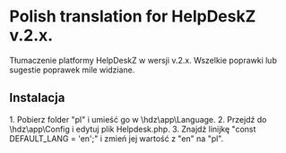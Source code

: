 <h1>Polish translation for HelpDeskZ v.2.x.</h1>
Tłumaczenie platformy HelpDeskZ w wersji v.2.x. Wszelkie poprawki lub sugestie poprawek mile widziane.
<br>
<h2>Instalacja</h2>
1. Pobierz folder "pl" i umieść go w \hdz\app\Language.
2. Przejdź do \hdz\app\Config i edytuj plik Helpdesk.php.
3. Znajdź linijkę "const DEFAULT_LANG = 'en';" i zmień jej wartość z "en" na "pl".
